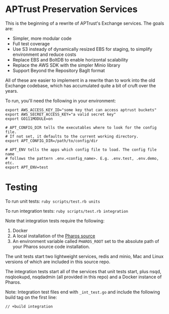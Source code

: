 # APTrust Preservation Services

This is the beginning of a rewrite of APTrust's Exchange services. The goals
are:

* Simpler, more modular code
* Full test coverage
* Use S3 insteady of dynamically resized EBS for staging,
  to simplify environment and reduce costs
* Replace EBS and BoltDB to enable horizontal scalability
* Replace the AWS SDK with the simpler Minio library
* Support Beyond the Repository BagIt format

All of these are easier to implement in a rewrite than to work into the old
Exchange codebase, which has accumulated quite a bit of cruft over the years.

To run, you'll need the following in your environment:

```
export AWS_ACCESS_KEY_ID="some key that can access aptrust buckets"
export AWS_SECRET_ACCESS_KEY="a valid secret key"
export GO111MODULE=on

# APT_CONFIG_DIR tells the executables where to look for the config file.
# If not set, it defaults to the current working directory.
export APT_CONFIG_DIR=/path/to/config/dir

# APT_ENV tells the apps which config file to load. The config file name
# follows the pattern .env.<config_name>. E.g. .env.test, .env.demo, etc.
export APT_ENV=test
```

# Testing

To run unit tests: `ruby scripts/test.rb units`

To run integration tests: `ruby scripts/test.rb integration`

Note that integration tests require the following:

1. Docker
2. A local installation of the [Pharos source](https://github.com/APTrust/pharos)
3. An environment variable called `PHAROS_ROOT` set to the absolute path of your Pharos source code installation.

The unit tests start two lightweight services, redis and minio, Mac and Linux versions of which are included in this source repo.

The integration tests start all of the services that unit tests start, plus nsqd, nsqlookupd, nsqdadmin (all provided in this repo) and a Docker instance of Pharos.

Note: Integration test files end with `_int_test.go` and include the following build tag on the first line:

```
// +build integration

```
